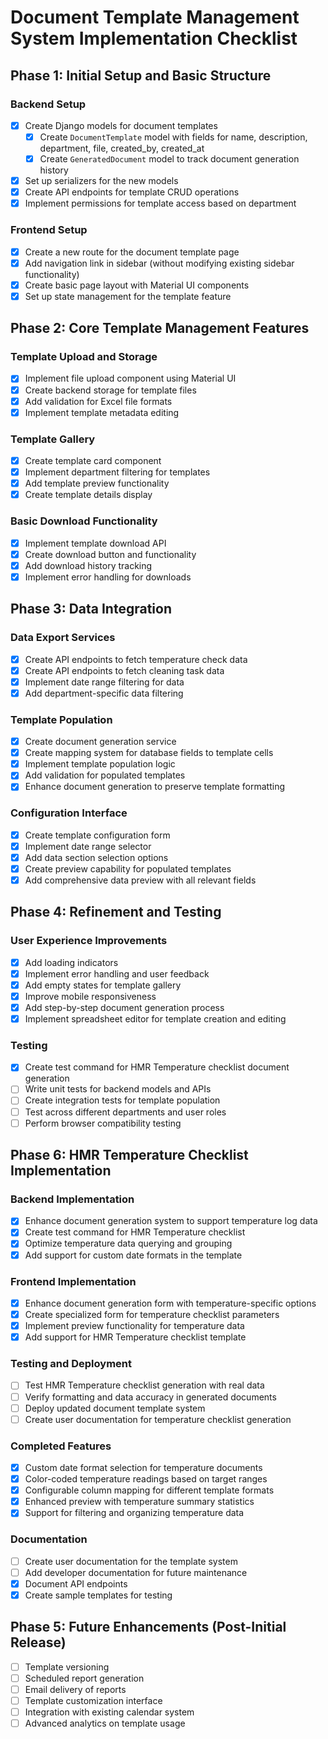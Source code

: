  # Document Template Management System Implementation Checklist

## Phase 1: Initial Setup and Basic Structure

### Backend Setup
- [x] Create Django models for document templates
  - [x] Create `DocumentTemplate` model with fields for name, description, department, file, created_by, created_at
  - [x] Create `GeneratedDocument` model to track document generation history
- [x] Set up serializers for the new models
- [x] Create API endpoints for template CRUD operations
- [x] Implement permissions for template access based on department

### Frontend Setup
- [x] Create a new route for the document template page
- [x] Add navigation link in sidebar (without modifying existing sidebar functionality)
- [x] Create basic page layout with Material UI components
- [x] Set up state management for the template feature

## Phase 2: Core Template Management Features

### Template Upload and Storage
- [x] Implement file upload component using Material UI
- [x] Create backend storage for template files
- [x] Add validation for Excel file formats
- [x] Implement template metadata editing

### Template Gallery
- [x] Create template card component
- [x] Implement department filtering for templates
- [x] Add template preview functionality
- [x] Create template details display

### Basic Download Functionality
- [x] Implement template download API
- [x] Create download button and functionality
- [x] Add download history tracking
- [x] Implement error handling for downloads

## Phase 3: Data Integration

### Data Export Services
- [x] Create API endpoints to fetch temperature check data
- [x] Create API endpoints to fetch cleaning task data
- [x] Implement date range filtering for data
- [x] Add department-specific data filtering

### Template Population
- [x] Create document generation service
- [x] Create mapping system for database fields to template cells
- [x] Implement template population logic
- [x] Add validation for populated templates
- [x] Enhance document generation to preserve template formatting

### Configuration Interface
- [x] Create template configuration form
- [x] Implement date range selector
- [x] Add data section selection options
- [x] Create preview capability for populated templates
- [x] Add comprehensive data preview with all relevant fields

## Phase 4: Refinement and Testing

### User Experience Improvements
- [x] Add loading indicators
- [x] Implement error handling and user feedback
- [x] Add empty states for template gallery
- [x] Improve mobile responsiveness
- [x] Add step-by-step document generation process
- [x] Implement spreadsheet editor for template creation and editing

### Testing
- [x] Create test command for HMR Temperature checklist document generation
- [ ] Write unit tests for backend models and APIs
- [ ] Create integration tests for template population
- [ ] Test across different departments and user roles
- [ ] Perform browser compatibility testing

## Phase 6: HMR Temperature Checklist Implementation

### Backend Implementation
- [x] Enhance document generation system to support temperature log data
- [x] Create test command for HMR Temperature checklist
- [x] Optimize temperature data querying and grouping
- [x] Add support for custom date formats in the template

### Frontend Implementation
- [x] Enhance document generation form with temperature-specific options
- [x] Create specialized form for temperature checklist parameters
- [x] Implement preview functionality for temperature data
- [x] Add support for HMR Temperature checklist template

### Testing and Deployment
- [ ] Test HMR Temperature checklist generation with real data
- [ ] Verify formatting and data accuracy in generated documents
- [ ] Deploy updated document template system
- [ ] Create user documentation for temperature checklist generation

### Completed Features
- [x] Custom date format selection for temperature documents
- [x] Color-coded temperature readings based on target ranges
- [x] Configurable column mapping for different template formats
- [x] Enhanced preview with temperature summary statistics
- [x] Support for filtering and organizing temperature data

### Documentation
- [ ] Create user documentation for the template system
- [ ] Add developer documentation for future maintenance
- [x] Document API endpoints
- [x] Create sample templates for testing

## Phase 5: Future Enhancements (Post-Initial Release)
- [ ] Template versioning
- [ ] Scheduled report generation
- [ ] Email delivery of reports
- [ ] Template customization interface
- [ ] Integration with existing calendar system
- [ ] Advanced analytics on template usage
